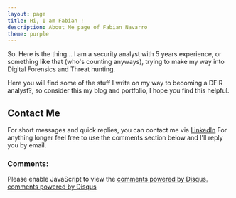 ```yaml
---
layout: page
title: Hi, I am Fabian !
description: About Me page of Fabian Navarro
theme: purple
---
```



So. Here is the thing... I am a security analyst with 5 years experience, or something like that (who's counting anyways), trying to make my way into Digital Forensics and Threat hunting.

Here you will find some of the stuff I write on my way to becoming a DFIR analyst?, so consider this my blog and portfolio, I hope you find this helpful.



## Contact Me

For short messages and quick replies, you can contact me via [LinkedIn](https://www.linkedin.com/in/fanavarr/) For anything longer feel free to use the comments section below and I'll reply you by email.

### Comments:

<div id="disqus_thread"></div>
<script type="text/javascript">
  /* * * CONFIGURATION VARIABLES: EDIT BEFORE PASTING INTO YOUR WEBPAGE * * */
  var disqus_shortname = '{{site.disqushandler}}';

  /* * * DON'T EDIT BELOW THIS LINE * * */
  (function() {
      var dsq = document.createElement('script'); dsq.type = 'text/javascript'; dsq.async = true;
      dsq.src = '//' + disqus_shortname + '.disqus.com/embed.js';
      (document.getElementsByTagName('head')[0] || document.getElementsByTagName('body')[0]).appendChild(dsq);
  })();
</script>
<noscript>Please enable JavaScript to view the <a href="http://disqus.com/?ref_noscript">comments powered by Disqus.</a></noscript>
<a href="http://disqus.com" class="dsq-brlink">comments powered by <span class="logo-disqus">Disqus</span></a>

<script src="https://txtpen.com/embed.js?site={{site.txtpenhandler}}" />
